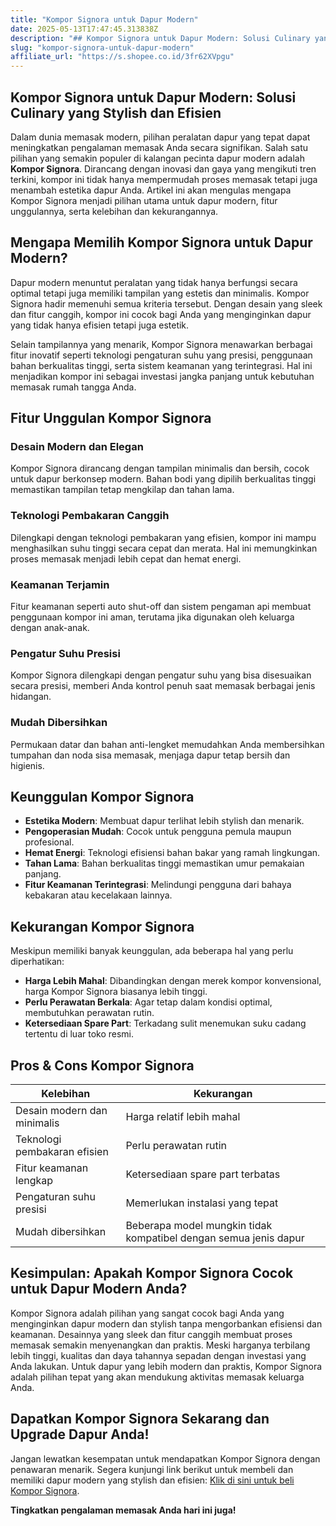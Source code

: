 ```yaml
---
title: "Kompor Signora untuk Dapur Modern"
date: 2025-05-13T17:47:45.313838Z
description: "## Kompor Signora untuk Dapur Modern: Solusi Culinary yang Stylish dan Efisien..."
slug: "kompor-signora-untuk-dapur-modern"
affiliate_url: "https://s.shopee.co.id/3fr62XVpgu"
---
```

## Kompor Signora untuk Dapur Modern: Solusi Culinary yang Stylish dan Efisien

Dalam dunia memasak modern, pilihan peralatan dapur yang tepat dapat meningkatkan pengalaman memasak Anda secara signifikan. Salah satu pilihan yang semakin populer di kalangan pecinta dapur modern adalah **Kompor Signora**. Dirancang dengan inovasi dan gaya yang mengikuti tren terkini, kompor ini tidak hanya mempermudah proses memasak tetapi juga menambah estetika dapur Anda. Artikel ini akan mengulas mengapa Kompor Signora menjadi pilihan utama untuk dapur modern, fitur unggulannya, serta kelebihan dan kekurangannya.

## Mengapa Memilih Kompor Signora untuk Dapur Modern?

Dapur modern menuntut peralatan yang tidak hanya berfungsi secara optimal tetapi juga memiliki tampilan yang estetis dan minimalis. Kompor Signora hadir memenuhi semua kriteria tersebut. Dengan desain yang sleek dan fitur canggih, kompor ini cocok bagi Anda yang menginginkan dapur yang tidak hanya efisien tetapi juga estetik.

Selain tampilannya yang menarik, Kompor Signora menawarkan berbagai fitur inovatif seperti teknologi pengaturan suhu yang presisi, penggunaan bahan berkualitas tinggi, serta sistem keamanan yang terintegrasi. Hal ini menjadikan kompor ini sebagai investasi jangka panjang untuk kebutuhan memasak rumah tangga Anda.

## Fitur Unggulan Kompor Signora

### Desain Modern dan Elegan
Kompor Signora dirancang dengan tampilan minimalis dan bersih, cocok untuk dapur berkonsep modern. Bahan bodi yang dipilih berkualitas tinggi memastikan tampilan tetap mengkilap dan tahan lama.

### Teknologi Pembakaran Canggih
Dilengkapi dengan teknologi pembakaran yang efisien, kompor ini mampu menghasilkan suhu tinggi secara cepat dan merata. Hal ini memungkinkan proses memasak menjadi lebih cepat dan hemat energi.

### Keamanan Terjamin
Fitur keamanan seperti auto shut-off dan sistem pengaman api membuat penggunaan kompor ini aman, terutama jika digunakan oleh keluarga dengan anak-anak.

### Pengatur Suhu Presisi
Kompor Signora dilengkapi dengan pengatur suhu yang bisa disesuaikan secara presisi, memberi Anda kontrol penuh saat memasak berbagai jenis hidangan.

### Mudah Dibersihkan
Permukaan datar dan bahan anti-lengket memudahkan Anda membersihkan tumpahan dan noda sisa memasak, menjaga dapur tetap bersih dan higienis.

## Keunggulan Kompor Signora

- **Estetika Modern**: Membuat dapur terlihat lebih stylish dan menarik.
- **Pengoperasian Mudah**: Cocok untuk pengguna pemula maupun profesional.
- **Hemat Energi**: Teknologi efisiensi bahan bakar yang ramah lingkungan.
- **Tahan Lama**: Bahan berkualitas tinggi memastikan umur pemakaian panjang.
- **Fitur Keamanan Terintegrasi**: Melindungi pengguna dari bahaya kebakaran atau kecelakaan lainnya.

## Kekurangan Kompor Signora

Meskipun memiliki banyak keunggulan, ada beberapa hal yang perlu diperhatikan:

- **Harga Lebih Mahal**: Dibandingkan dengan merek kompor konvensional, harga Kompor Signora biasanya lebih tinggi.
- **Perlu Perawatan Berkala**: Agar tetap dalam kondisi optimal, membutuhkan perawatan rutin.
- **Ketersediaan Spare Part**: Terkadang sulit menemukan suku cadang tertentu di luar toko resmi.

## Pros & Cons Kompor Signora

| **Kelebihan**                     | **Kekurangan**                                 |
|-----------------------------------|-----------------------------------------------|
| Desain modern dan minimalis     | Harga relatif lebih mahal                   |
| Teknologi pembakaran efisien     | Perlu perawatan rutin                     |
| Fitur keamanan lengkap          | Ketersediaan spare part terbatas            |
| Pengaturan suhu presisi          | Memerlukan instalasi yang tepat           |
| Mudah dibersihkan               | Beberapa model mungkin tidak kompatibel dengan semua jenis dapur |

## Kesimpulan: Apakah Kompor Signora Cocok untuk Dapur Modern Anda?

Kompor Signora adalah pilihan yang sangat cocok bagi Anda yang menginginkan dapur modern dan stylish tanpa mengorbankan efisiensi dan keamanan. Desainnya yang sleek dan fitur canggih membuat proses memasak semakin menyenangkan dan praktis. Meski harganya terbilang lebih tinggi, kualitas dan daya tahannya sepadan dengan investasi yang Anda lakukan. Untuk dapur yang lebih modern dan praktis, Kompor Signora adalah pilihan tepat yang akan mendukung aktivitas memasak keluarga Anda.

## Dapatkan Kompor Signora Sekarang dan Upgrade Dapur Anda!

Jangan lewatkan kesempatan untuk mendapatkan Kompor Signora dengan penawaran menarik. Segera kunjungi link berikut untuk membeli dan memiliki dapur modern yang stylish dan efisien: [Klik di sini untuk beli Kompor Signora](https://s.shopee.co.id/3fr62XVpgu).

**Tingkatkan pengalaman memasak Anda hari ini juga!**